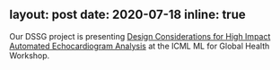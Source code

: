 
layout: post
date: 2020-07-18
inline: true
---

Our DSSG project is presenting [Design Considerations for High Impact Automated Echocardiogram Analysis](https://arxiv.org/abs/2006.06292) at the ICML ML for Global Health Workshop.
